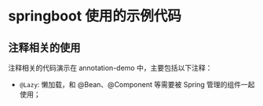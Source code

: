 # springboot 使用的示例代码

## 注释相关的使用

注释相关的代码演示在 annotation-demo 中，主要包括以下注释：
- `@Lazy`: 懒加载，和 @Bean、@Component 等需要被 Spring 管理的组件一起使用；